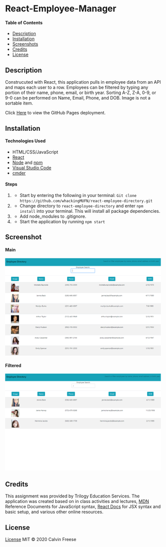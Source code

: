 # React-Employee-Manager
#### Table of Contents
  * [Description](#Description)
  * [Installation](#Installation)
  * [Screenshots](#Screenshots)
  * [Credits](#Credits)
  * [License](#License)

## Description
Construcuted with React, this application pulls in employee data from an API and maps each user to a row. Employees can be filtered by typing any portion of their name, phone, email, or birth year. Sorting A-Z, Z-A, 0-9, or 9-0 can be performed on Name, Email, Phone, and DOB. Image is not a sortable item.

Click [Here](https://whackingmufn.github.io/react-employee-directory) to view the GitHub Pages deployment.
 
## Installation
#### Technologies Used
* HTML/CSS/JavaScript
* [React](https://reactjs.org/)
* [Node](https://nodejs.org/en/) and [npm](https://www.npmjs.com/package/npm)
* [Visual Studio Code](https://code.visualstudio.com/)
* [cmder](https://cmder.net/)

#### Steps
1. * Start by entering the following in your terminal: `Git clone https://github.com/whackingMUFN/react-employee-directory.git`

2. * Change directory to `react-employee-directory` and enter `npm install` into your terminal. This will install all package dependencies.

3. * Add node_modules to .gitignore.

4. * Start the application by running `npm start`



## Screenshot
#### Main
![Main](./assets/imgs/main-display.png)
#### Filtered
 ![Indexed](./assets/imgs/filtered.png)



## Credits
This assignment was provided by Trilogy Education Services. The application was created based on in class activities and lectures, [MDN](https://developer.mozilla.org/en-US/) Reference Documents for JavaScript syntax, [React Docs](https://reactjs.org/docs/getting-started.html) for JSX syntax and basic setup, and various other online resources.

## License

[License](LICENSE)
MIT &copy; 2020 Calvin Freese
